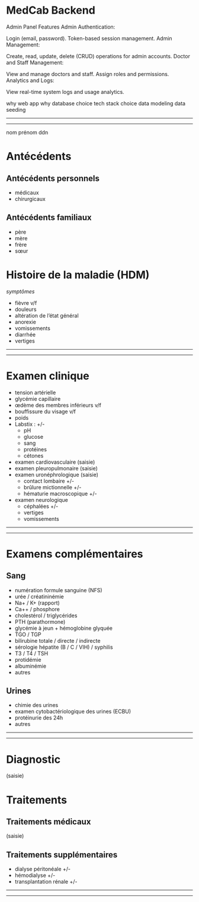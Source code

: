 # MedCab Backend
Admin Panel Features
Admin Authentication:

Login (email, password).
Token-based session management.
Admin Management:

Create, read, update, delete (CRUD) operations for admin accounts.
Doctor and Staff Management:

View and manage doctors and staff.
Assign roles and permissions.
Analytics and Logs:

View real-time system logs and usage analytics.






why web app
why database choice
tech stack choice
data modeling
data seeding


--- 
---

nom
prénom
ddn

# Antécédents  
## Antécédents personnels  
- médicaux  
- chirurgicaux  

## Antécédents familiaux  
- père  
- mère  
- frère  
- sœur  

# Histoire de la maladie (HDM)  
_symptômes_  
- fièvre v/f  
- douleurs  
- altération de l’état général  
- anorexie  
- vomissements  
- diarrhée  
- vertiges  

---  
---  

# Examen clinique  
- tension artérielle  
- glycémie capillaire  
- œdème des membres inférieurs v/f  
- bouffissure du visage v/f  
- poids  
- Labstix : +/-  
    - pH  
    - glucose  
    - sang  
    - protéines  
    - cétones  
- examen cardiovasculaire (saisie)  
- examen pleuropulmonaire (saisie)  
- examen uronéphrologique (saisie)  
    - contact lombaire +/-  
    - brûlure mictionnelle +/-  
    - hématurie macroscopique +/-  
- examen neurologique  
    - céphalées +/-  
    - vertiges  
    - vomissements  

---  
---  

# Examens complémentaires  
## Sang  
- numération formule sanguine (NFS)  
- urée / créatininémie  
- Na+ / K+ (rapport)  
- Ca++ / phosphore  
- cholestérol / triglycérides  
- PTH (parathormone)  
- glycémie à jeun + hémoglobine glyquée  
- TGO / TGP  
- bilirubine totale / directe / indirecte  
- sérologie hépatite (B / C / VIH) / syphilis  
- T3 / T4 / TSH  
- protidémie  
- albuminémie  
- autres  

## Urines  
- chimie des urines  
- examen cytobactériologique des urines (ECBU)  
- protéinurie des 24h  
- autres  



---
---

# Diagnostic
(saisie)  

# Traitements  
## Traitements médicaux  
(saisie)  

## Traitements supplémentaires  
- dialyse péritonéale +/-  
- hémodialyse +/-  
- transplantation rénale +/-  
 

 ---
 ---

 